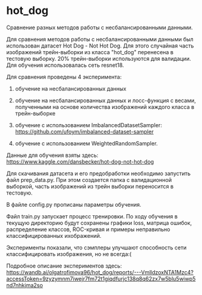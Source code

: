 # hot_dog

Сравнение разных методов работы с несбалансированными данными.

Для сравнения методов работы с несбалансированными данными был использован датасет Hot Dog - Not Hot Dog. Для этого случайная часть изображений трейн-выборки из класса "hot_dog" перенесена в тестовую выборку. 20% трейн-выборки используются для валидации. Для обучения использовалась сеть resnet18.

Для сравнения проведены 4 эксперимента:

1. обучение на несбалансированных данных

2. обучение на несбалансированных данных и лосс-функция с весами, полученными на основе количества изображений каждого класса в трейн-выборке

3. обучение с использованием ImbalancedDatasetSampler: https://github.com/ufoym/imbalanced-dataset-sampler﻿

4. обучение с использованием WeightedRandomSampler.

Данные для обучения взяты здесь: https://www.kaggle.com/dansbecker/hot-dog-not-hot-dog

Для скачивания датасета и его предобработки необходимо запустить файл prep_data.py.
При этом создается папка с валидационной выборкой, часть изображений из трейн выборки переносится в тестовую.

В файле config.py прописаны параметры обучения.

Файл train.py запускает процесс тренировки. По ходу обучения в текущую директорию будут сохранены графики loss, матрица ошибок, распределение классов, ROC-кривая и примеры неправильно классифицированных ихображений.

Эксперименты показали, что сэмплеры улучшают способность сети классифицировать изображения, но не всегда:(

Подробное описание экспериментов здесь: https://wandb.ai/olgatrofimova96/hot_dog/reports/---VmlldzoxNTA1Mzc4?accessToken=9zyzymnm7iwejr7fm72t1giqdfurjc138q8q62zx7w5blu5wiwp5nd7nhkjma2so
